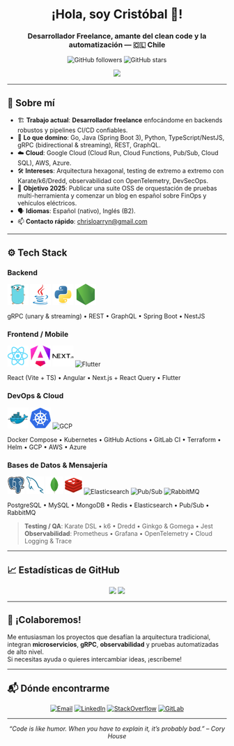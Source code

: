 <!-- README.md — @chrisloarryn -->
<h1 align="center">¡Hola, soy Cristóbal 👋!</h1>
<h3 align="center">Desarrollador Freelance, amante del clean code y la automatización — 🇨🇱 Chile</h3>

<p align="center">
  <img alt="GitHub followers" src="https://img.shields.io/github/followers/chrisloarryn?style=social">
  <img alt="GitHub stars"    src="https://img.shields.io/github/stars/chrisloarryn?style=social">
</p>

<p align="center">
  <img src="https://github-profile-trophy.vercel.app/?username=chrisloarryn&theme=darkhub&no-frame=true&title=Stars,Followers,Commit,Repositories&margin-w=15&margin-h=15" />
</p>

---

## 🚀 Sobre mí
- 🏗️ **Trabajo actual**: **Desarrollador freelance** enfocándome en backends robustos y pipelines CI/CD confiables.
- 🧠 **Lo que domino**: Go, Java (Spring Boot 3), Python, TypeScript/NestJS, gRPC (bidirectional & streaming), REST, GraphQL.
- ☁️ **Cloud**: Google Cloud (Cloud Run, Cloud Functions, Pub/Sub, Cloud SQL), AWS, Azure.
- 🛠️ **Intereses**: Arquitectura hexagonal, testing de extremo a extremo con Karate/k6/Dredd, observabilidad con OpenTelemetry, DevSecOps.
- 🎯 **Objetivo 2025**: Publicar una suite OSS de orquestación de pruebas multi-herramienta y comenzar un blog en español sobre FinOps y vehículos eléctricos.
- 🗣️ **Idiomas**: Español (nativo), Inglés (B2).
- 📫 **Contacto rápido**: chrisloarryn@gmail.com

---

## ⚙️ Tech Stack

### Backend
<p>
  <img src="https://raw.githubusercontent.com/devicons/devicon/master/icons/go/go-original.svg"        width="48" height="48" alt="Go"/>
  <img src="https://raw.githubusercontent.com/devicons/devicon/master/icons/java/java-original.svg"    width="48" height="48" alt="Java"/>
  <img src="https://raw.githubusercontent.com/devicons/devicon/master/icons/python/python-original.svg" width="48" height="48" alt="Python"/>
  <img src="https://raw.githubusercontent.com/devicons/devicon/master/icons/nodejs/nodejs-original.svg" width="48" height="48" alt="NodeJS"/>
</p>
gRPC (unary & streaming) • REST • GraphQL • Spring Boot • NestJS

### Frontend / Mobile
<p>
  <img src="https://raw.githubusercontent.com/devicons/devicon/master/icons/react/react-original.svg"  width="48" height="48" alt="React"/>
  <img src="https://raw.githubusercontent.com/devicons/devicon/master/icons/angular/angular-original.svg" width="48" height="48" alt="Angular"/>
  <img src="https://raw.githubusercontent.com/devicons/devicon/master/icons/nextjs/nextjs-original-wordmark.svg" width="48" height="48" alt="Next.js"/>
  <img src="https://www.vectorlogo.zone/logos/flutterio/flutterio-icon.svg"                             width="48" height="48" alt="Flutter"/>
</p>
React (Vite + TS) • Angular • Next.js + React Query • Flutter

### DevOps & Cloud
<p>
  <img src="https://raw.githubusercontent.com/devicons/devicon/master/icons/docker/docker-original.svg" width="48" height="48" alt="Docker"/>
  <img src="https://raw.githubusercontent.com/devicons/devicon/master/icons/kubernetes/kubernetes-plain.svg" width="48" height="48" alt="Kubernetes"/>
  <img src="https://www.vectorlogo.zone/logos/google_cloud/google_cloud-icon.svg"                       width="48" height="48" alt="GCP"/>
</p>
Docker Compose • Kubernetes • GitHub Actions • GitLab CI • Terraform • Helm • GCP • AWS • Azure

### Bases de Datos & Mensajería
<p>
  <img src="https://raw.githubusercontent.com/devicons/devicon/master/icons/postgresql/postgresql-original.svg" width="40" height="40" alt="PostgreSQL"/>
  <img src="https://raw.githubusercontent.com/devicons/devicon/master/icons/mysql/mysql-original.svg" width="40" height="40" alt="MySQL"/>
  <img src="https://raw.githubusercontent.com/devicons/devicon/master/icons/mongodb/mongodb-original.svg" width="40" height="40" alt="MongoDB"/>
  <img src="https://raw.githubusercontent.com/devicons/devicon/master/icons/redis/redis-original.svg" width="40" height="40" alt="Redis"/>
  <img src="https://www.vectorlogo.zone/logos/elastic/elastic-icon.svg" width="40" height="40" alt="Elasticsearch"/>
  <img src="https://icon.icepanel.io/GCP/svg/PubSub.svg" width="40" height="40" alt="Pub/Sub"/>
  <img src="https://www.vectorlogo.zone/logos/rabbitmq/rabbitmq-icon.svg" width="40" height="40" alt="RabbitMQ"/>
</p>
PostgreSQL • MySQL • MongoDB • Redis • Elasticsearch • Pub/Sub • RabbitMQ

> **Testing / QA**: Karate DSL • k6 • Dredd • Ginkgo & Gomega • Jest  
> **Observabilidad**: Prometheus • Grafana • OpenTelemetry • Cloud Logging & Trace

---

## 📈 Estadísticas de GitHub
<p align="center">
  <img src="https://github-readme-stats.vercel.app/api?username=chrisloarryn&show_icons=true&theme=radical&count_private=true" width="425"/>
  <img src="https://github-readme-stats.vercel.app/api/top-langs/?username=chrisloarryn&layout=compact&theme=radical" width="425"/>
</p>

---

## 🤝 ¡Colaboremos!
Me entusiasman los proyectos que desafían la arquitectura tradicional, integran **microservicios**, **gRPC**, **observabilidad** y pruebas automatizadas de alto nivel.  
Si necesitas ayuda o quieres intercambiar ideas, ¡escríbeme!

---

## 📬 Dónde encontrarme
<p align="center">
  <a href="mailto:chrisloarryn@gmail.com"><img alt="Email" src="https://img.shields.io/badge/email-D14836?style=for-the-badge&logo=gmail&logoColor=white"></a>
  <a href="https://www.linkedin.com/in/chrisloarryn/"><img alt="LinkedIn" src="https://img.shields.io/badge/linkedin-0A66C2?style=for-the-badge&logo=linkedin&logoColor=white"></a>
  <a href="https://stackoverflow.com/users/11887610"><img alt="StackOverflow" src="https://img.shields.io/badge/Stack%20Overflow-FE7A16?style=for-the-badge&logo=stack-overflow&logoColor=white"></a>
  <a href="https://gitlab.com/chrisloarryn"><img alt="GitLab" src="https://img.shields.io/badge/gitlab-FC6D26?style=for-the-badge&logo=gitlab&logoColor=white"></a>
</p>

---

<p align="center"><em>“Code is like humor. When you have to explain it, it’s probably bad.” – Cory House</em></p>
